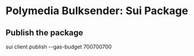 # Polymedia Bulksender: Sui Package

## Publish the package
sui client publish --gas-budget 700700700
